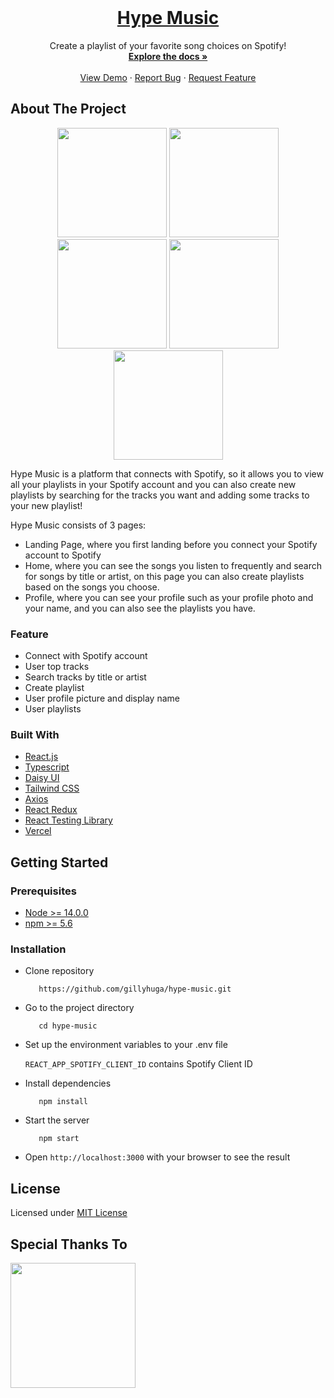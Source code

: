 <br />
<p align="center">
  
  
  <h1 align="center">
  <a href="https://hypemusic.vercel.app/">
    Hype Music
  </a>
  </h1>

  <p align="center">
    Create a playlist of your favorite song choices on Spotify!
    <br />
    <a href="https://github.com/gillyhuga/hype-music"><strong>Explore the docs »</strong></a>
    <br />
    <br />
    <a href="https://hypemusic.gillyhuga.com/">View Demo</a>
    ·
    <a href="https://github.com/gillyhuga/hype-music/issues">Report Bug</a>
    ·
    <a href="https://github.com/gillyhuga/hype-music/issues">Request Feature</a>
  </p>
</p>

## About The Project

<p align="center">
<img src="https://user-images.githubusercontent.com/37680589/164736332-237f3b33-a7b2-490e-b242-08e388e38aa7.png" width="175px" height="auto"></img>
<img src="https://user-images.githubusercontent.com/37680589/164736341-2f3ef51a-41dc-46ec-8af1-f23960a5b729.png" width="175px" height="auto"></img>
<img src="https://user-images.githubusercontent.com/37680589/164737130-86dcf102-94d2-4f01-b569-ab4e06421437.png" width="175px" height="auto"></img>
<img src="https://user-images.githubusercontent.com/37680589/164736363-ddd00a8b-b13c-42f4-aea3-a657dafceaec.png" width="175px" height="auto"></img>
<img src="https://user-images.githubusercontent.com/37680589/164736371-39ab1bbd-afe1-45f4-b86b-0f7d8c0680a0.png" width="175px" height="auto"></img>
</p>

Hype Music is a platform that connects with Spotify, so it allows you to view all your playlists in your Spotify account and you can also create new playlists by searching for the tracks you want and adding some tracks to your new playlist!

Hype Music consists of 3 pages:

- Landing Page, where you first landing before you connect your Spotify account to Spotify
- Home, where you can see the songs you listen to frequently and search for songs by title or artist, on this page you can also create playlists based on the songs you choose.
- Profile, where you can see your profile such as your profile photo and your name, and you can also see the playlists you have.

### Feature

- Connect with Spotify account
- User top tracks
- Search tracks by title or artist
- Create playlist
- User profile picture and display name 
- User playlists 

### Built With

- [React.js](https://reactjs.org/)
- [Typescript](https://www.typescriptlang.org/)
- [Daisy UI](https://daisyui.com/)
- [Tailwind CSS](https://tailwindcss.com/)
- [Axios](https://axios-http.com/)
- [React Redux](https://react-redux.js.org/)
- [React Testing Library](https://testing-library.com/)
- [Vercel](https://vercel.com/)

## Getting Started

### Prerequisites

- [Node >= 14.0.0](https://nodejs.org/en/)
- [npm >= 5.6](https://www.npmjs.com/)

### Installation

- Clone repository
  ```
     https://github.com/gillyhuga/hype-music.git
  ```
- Go to the project directory
  ```
     cd hype-music
  ```
- Set up the environment variables to your .env file

  `REACT_APP_SPOTIFY_CLIENT_ID` contains Spotify Client ID

- Install dependencies

  ```
     npm install
  ```

- Start the server
  ```
     npm start
  ```
- Open `http://localhost:3000` with your browser to see the result

## License

Licensed under [MIT License](https://github.com/gillyhuga/hype-music/blob/main/LICENSE)

## Special Thanks To

<a href="https://www.anakbangsabisa.org/generasi-gigih/"><img src="https://user-images.githubusercontent.com/37680589/164714521-c2a103cf-4f6d-436e-9e78-fa02efe6028d.png" width="200px" height="auto"></a>
